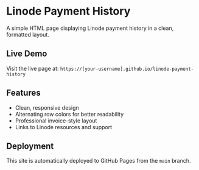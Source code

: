 # Linode Payment History

A simple HTML page displaying Linode payment history in a clean, formatted layout.

## Live Demo

Visit the live page at: `https://[your-username].github.io/linode-payment-history`

## Features

- Clean, responsive design
- Alternating row colors for better readability
- Professional invoice-style layout
- Links to Linode resources and support

## Deployment

This site is automatically deployed to GitHub Pages from the `main` branch.
